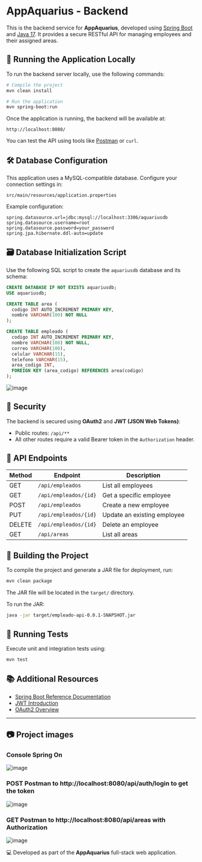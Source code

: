 
# AppAquarius - Backend

This is the backend service for **AppAquarius**, developed using [Spring Boot](https://spring.io/projects/spring-boot) and [Java 17](https://openjdk.org/projects/jdk/17/). It provides a secure RESTful API for managing employees and their assigned areas.

## 🚀 Running the Application Locally

To run the backend server locally, use the following commands:

```bash
# Compile the project
mvn clean install

# Run the application
mvn spring-boot:run
```

Once the application is running, the backend will be available at:

```
http://localhost:8080/
```

You can test the API using tools like [Postman](https://www.postman.com/) or `curl`.

## 🛠️ Database Configuration

This application uses a MySQL-compatible database. Configure your connection settings in:

```
src/main/resources/application.properties
```

Example configuration:

```properties
spring.datasource.url=jdbc:mysql://localhost:3306/aquariusdb
spring.datasource.username=root
spring.datasource.password=your_password
spring.jpa.hibernate.ddl-auto=update
```

## 🗃️ Database Initialization Script

Use the following SQL script to create the `aquariusdb` database and its schema:

```sql
CREATE DATABASE IF NOT EXISTS aquariusdb;
USE aquariusdb;

CREATE TABLE area (
  codigo INT AUTO_INCREMENT PRIMARY KEY,
  nombre VARCHAR(100) NOT NULL
);

CREATE TABLE empleado (
  codigo INT AUTO_INCREMENT PRIMARY KEY,
  nombre VARCHAR(100) NOT NULL,
  correo VARCHAR(100),
  celular VARCHAR(15),
  telefono VARCHAR(15),
  area_codigo INT,
  FOREIGN KEY (area_codigo) REFERENCES area(codigo)
);
```
![image](https://github.com/user-attachments/assets/8ea2523f-785c-46c7-9d7b-38c0aca25d46)



## 🔐 Security

The backend is secured using **OAuth2** and **JWT (JSON Web Tokens)**:

- Public routes: `/api/**`
- All other routes require a valid Bearer token in the `Authorization` header.

## 📡 API Endpoints

| Method | Endpoint               | Description                |
|--------|------------------------|----------------------------|
| GET    | `/api/empleados`       | List all employees         |
| GET    | `/api/empleados/{id}`  | Get a specific employee    |
| POST   | `/api/empleados`       | Create a new employee      |
| PUT    | `/api/empleados/{id}`  | Update an existing employee|
| DELETE | `/api/empleados/{id}`  | Delete an employee         |
| GET    | `/api/areas`           | List all areas             |

## 🧱 Building the Project

To compile the project and generate a JAR file for deployment, run:

```bash
mvn clean package
```

The JAR file will be located in the `target/` directory.

To run the JAR:

```bash
java -jar target/empleado-api-0.0.1-SNAPSHOT.jar
```

## 🧪 Running Tests

Execute unit and integration tests using:

```bash
mvn test
```

## 📚 Additional Resources

- [Spring Boot Reference Documentation](https://docs.spring.io/spring-boot/docs/current/reference/html/)
- [JWT Introduction](https://jwt.io/introduction)
- [OAuth2 Overview](https://oauth.net/2/)

---

## 📷 Project images
### Console Spring On
![image](https://github.com/user-attachments/assets/3ab96a97-8031-4ccc-9935-d9c00e888ea6)

### POST Postman to http://localhost:8080/api/auth/login to get the token
![image](https://github.com/user-attachments/assets/22667589-0e4b-42a5-be2b-3d3eb2a504b5)

### GET Postman to http://localhost:8080/api/areas with Authorization
![image](https://github.com/user-attachments/assets/88534de9-f5ca-4a3c-a792-f7cdd9b9a14f)

💻 Developed as part of the **AppAquarius** full-stack web application.
